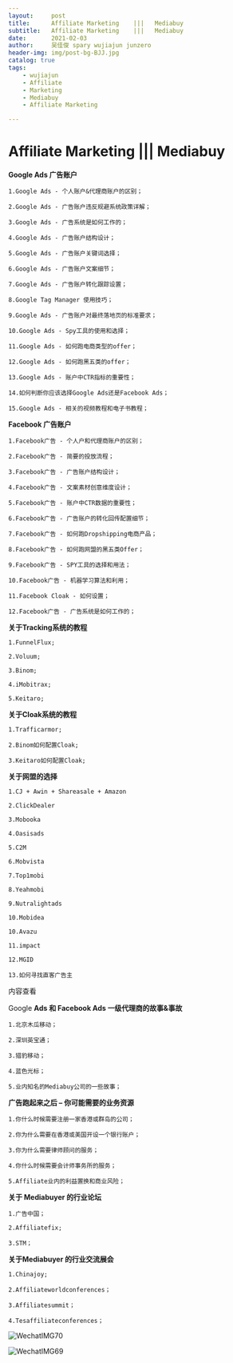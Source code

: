 ```yaml
---
layout:     post
title:      Affiliate Marketing    |||   Mediabuy
subtitle:   Affiliate Marketing    |||   Mediabuy
date:       2021-02-03
author:     吴佳俊 spary wujiajun junzero
header-img: img/post-bg-BJJ.jpg
catalog: true
tags:
    - wujiajun
    - Affiliate
    - Marketing
    - Mediabuy
    - Affiliate Marketing

---
```












#   Affiliate Marketing    |||   Mediabuy



**Google Ads 广告账户**

```
1.Google Ads - 个人账户&代理商账户的区别；

2.Google Ads - 广告账户违反规避系统政策详解；

3.Google Ads - 广告系统是如何工作的；

4.Google Ads - 广告账户结构设计；

5.Google Ads - 广告账户关键词选择；

6.Google Ads - 广告账户文案细节；

7.Google Ads - 广告账户转化跟踪设置；

8.Google Tag Manager 使用技巧；

9.Google Ads - 广告账户对最终落地页的标准要求；

10.Google Ads - Spy工具的使用和选择；

11.Google Ads - 如何跑电商类型的offer；

12.Google Ads - 如何跑黑五类的offer；

13.Google Ads - 账户中CTR指标的重要性；

14.如何判断你应该选择Google Ads还是Facebook Ads；

15.Google Ads - 相关的视频教程和电子书教程；
```

**Facebook 广告账户**

```
1.Facebook广告 - 个人户和代理商账户的区别；

2.Facebook广告 - 简要的投放流程；

3.Facebook广告 - 广告账户结构设计；

4.Facebook广告 - 文案素材创意维度设计；

5.Facebook广告 - 账户中CTR数据的重要性；

6.Facebook广告 - 广告账户的转化回传配置细节；

7.Facebook广告 - 如何跑Dropshipping电商产品；

8.Facebook广告 - 如何跑网盟的黑五类Offer；

9.Facebook广告 - SPY工具的选择和用法；

10.Facebook广告 - 机器学习算法和利用；

11.Facebook Cloak - 如何设置；

12.Facebook广告 - 广告系统是如何工作的；
```

**关于Tracking系统的教程**

```
1.FunnelFlux;

2.Voluum;

3.Binom;

4.iMobitrax;

5.Keitaro;
```

**关于Cloak系统的教程**

```
1.Trafficarmor;

2.Binom如何配置Cloak;

3.Keitaro如何配置Cloak;
```

**关于网盟的选择**

```
1.CJ + Awin + Shareasale + Amazon

2.ClickDealer

3.Mobooka

4.Oasisads

5.C2M

6.Mobvista

7.Top1mobi

8.Yeahmobi

9.Nutralightads

10.Mobidea

10.Avazu

11.impact

12.MGID

13.如何寻找直客广告主
```



内容查看

Google **Ads 和 Facebook Ads 一级代理商的故事&事故**



```
1.北京木瓜移动；

2.深圳英宝通；

3.猎豹移动；

4.蓝色光标；

5.业内知名的Mediabuy公司的一些故事；
```

**广告跑起来之后 – 你可能需要的业务资源**

```
1.你什么时候需要注册一家香港或群岛的公司；

2.你为什么需要在香港或美国开设一个银行账户；

3.你为什么需要律师顾问的服务；

4.你什么时候需要会计师事务所的服务；

5.Affiliate业内的利益置换和商业风险；
```

**关于 Mediabuyer 的行业论坛**

```
1.广告中国；

2.Affiliatefix;

3.STM；
```

**关于Mediabuyer 的行业交流展会**

```
1.Chinajoy;

2.Affiliateworldconferences；

3.Affiliatesummit；

4.Tesaffiliateconferences；
```









![WechatIMG70](https://tva1.sinaimg.cn/large/008eGmZEly1gnaq3uypodj30xg0lqwg5.jpg)

![WechatIMG69](https://tva1.sinaimg.cn/large/008eGmZEly1gnaq3pza02j311m0na763.jpg)



